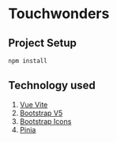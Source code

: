 # Touchwonders

## Project Setup

```sh
npm install
```

## Technology used

1. [Vue Vite](https://vitejs.dev/)
2. [Bootstrap V5](https://getbootstrap.com/docs/5.3/getting-started/introduction/)
3. [Bootstrap Icons](https://icons.getbootstrap.com/)
4. [Pinia](https://pinia.vuejs.org/)



